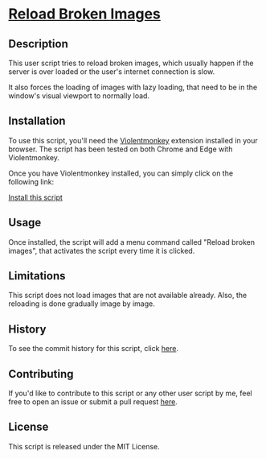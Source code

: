 # [Reload Broken Images](https://github.com/JenieX/user-js/tree/main/src/user-js/reload-broken-images)

## Description

This user script tries to reload broken images, which usually happen if the server is over loaded or the user's internet connection is slow.

It also forces the loading of images with lazy loading, that need to be in the window's visual viewport to normally load.

## Installation

To use this script, you'll need the [Violentmonkey](https://violentmonkey.github.io) extension installed in your browser. The script has been tested on both Chrome and Edge with Violentmonkey.

Once you have Violentmonkey installed, you can simply click on the following link:

[Install this script](https://github.com/JenieX/user-js/raw/main/dist/reload-broken-images/reload-broken-images.user.js)

## Usage

Once installed, the script will add a menu command called "Reload broken images", that activates the script every time it is clicked.

## Limitations

This script does not load images that are not available already. Also, the reloading is done gradually image by image.

## History

To see the commit history for this script, click [here](https://github.com/JenieX/user-js/commits/main?path=src/user-js/reload-broken-images).

## Contributing

If you'd like to contribute to this script or any other user script by me, feel free to open an issue or submit a pull request [here](https://github.com/JenieX/user-js/issues).

## License

This script is released under the MIT License.
